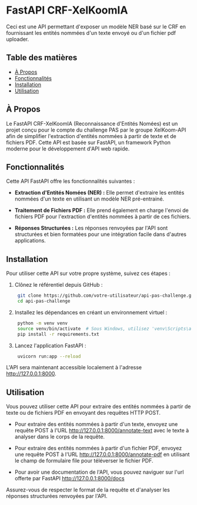 # FastAPI CRF-XelKoomIA

Ceci est une API permettant d'exposer un modèle NER basé sur le CRF en fournissant les entités nommées d'un texte envoyé ou d'un fichier pdf uploader.

## Table des matières

- [À Propos](#à-propos)
- [Fonctionnalités](#fonctionnalités)
- [Installation](#installation)
- [Utilisation](#utilisation)

## À Propos

Le FastAPI CRF-XelKoomIA (Reconnaissance d'Entités Nomées) est un projet conçu pour le compte du challenge PAS par le groupe XelKoom-API afin de simplifier l'extraction d'entités nommées à partir de texte et de fichiers PDF. Cette API est basée sur FastAPI, un framework Python moderne pour le développement d'API web rapide.

## Fonctionnalités

Cette API FastAPI offre les fonctionnalités suivantes :

- **Extraction d'Entités Nomées (NER) :** Elle permet d'extraire les entités nommées d'un texte en utilisant un modèle NER pré-entrainé.

- **Traitement de Fichiers PDF :** Elle prend également en charge l'envoi de fichiers PDF pour l'extraction d'entités nommées à partir de ces fichiers.

- **Réponses Structurées :** Les réponses renvoyées par l'API sont structurées et bien formatées pour une intégration facile dans d'autres applications.

## Installation

Pour utiliser cette API sur votre propre système, suivez ces étapes :

1. Clônez le référentiel depuis GitHub :
   ```bash
    git clone https://github.com/votre-utilisateur/api-pas-challenge.git
    cd api-pas-challenge

2. Installez les dépendances en créant un environnement virtuel :
   ```bash
    python -m venv venv
    source venv/bin/activate  # Sous Windows, utilisez 'venv\Scripts\activate'
    pip install -r requirements.txt

3. Lancez l'application FastAPI :
   ```bash
    uvicorn run:app --reload
L'API sera maintenant accessible localement à l'adresse http://127.0.0.1:8000.

## Utilisation
Vous pouvez utiliser cette API pour extraire des entités nommées à partir de texte ou de fichiers PDF en envoyant des requêtes HTTP POST.

- Pour extraire des entités nommées à partir d'un texte, envoyez une requête POST à l'URL http://127.0.0.1:8000/annotate-text avec le texte à analyser dans le corps de la requête.

- Pour extraire des entités nommées à partir d'un fichier PDF, envoyez une requête POST à l'URL http://127.0.0.1:8000/annotate-pdf en utilisant le champ de formulaire file pour téléverser le fichier PDF.
  
- Pour avoir une documentation de l'API, vous pouvez naviguer sur l'url offerte par FastAPI http://127.0.0.1:8000/docs

Assurez-vous de respecter le format de la requête et d'analyser les réponses structurées renvoyées par l'API.


